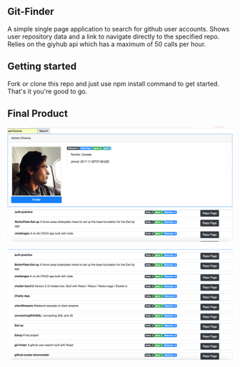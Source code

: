 ## Git-Finder
A simple single page application to search for github user accounts.
Shows user repository data and a link to navigate directly to the specified repo.
Relies on the giyhub api which has a maximum of 50 calls per hour.

## Getting started
Fork or clone this repo and just use npm install command to get started. That's it you're good to go.

## Final Product
!["Git-finder: Single page react app"](https://github.com/ashToronto/git-finder/blob/master/docs/Screen%20Shot%202018-10-11%20at%2010.58.40%20AM.png?raw=true)

!["Git-finder: Single page react app"](https://github.com/ashToronto/git-finder/blob/master/docs/Screen%20Shot%202018-10-11%20at%2010.58.55%20AM.png?raw=true)
